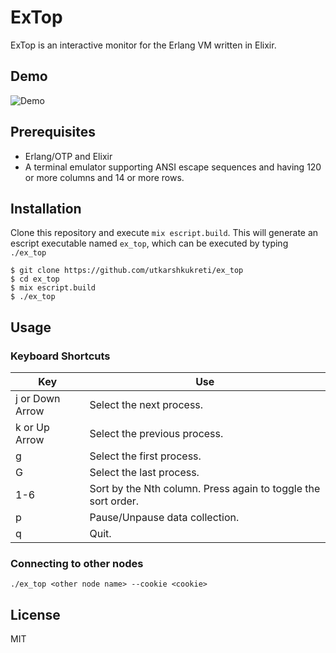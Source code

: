 # ExTop

ExTop is an interactive monitor for the Erlang VM written in Elixir.

## Demo

![Demo](https://dl.dropboxusercontent.com/u/2164813/github/utkarshkukreti/ex_top/demo.gif)

## Prerequisites

* Erlang/OTP and Elixir
* A terminal emulator supporting ANSI escape sequences and having 120 or more
  columns and 14 or more rows.

## Installation

Clone this repository and execute `mix escript.build`. This will generate an
escript executable named `ex_top`, which can be executed by typing `./ex_top`

```
$ git clone https://github.com/utkarshkukreti/ex_top
$ cd ex_top
$ mix escript.build
$ ./ex_top
```

## Usage

### Keyboard Shortcuts

Key | Use
----|-----
j or Down Arrow | Select the next process.
k or Up Arrow | Select the previous process.
g | Select the first process.
G | Select the last process.
1-6 | Sort by the Nth column. Press again to toggle the sort order.
p | Pause/Unpause data collection.
q | Quit.

### Connecting to other nodes

```
./ex_top <other node name> --cookie <cookie>
```

## License
MIT
